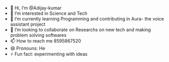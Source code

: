 - 👋 Hi, I’m @Adijay-kumar
- 👀 I’m interested in Science and Tech
- 🌱 I’m currently learning Programming and contributing in Aura- the voice assistant project
- 💞️ I’m looking to collaborate on Researchs on new tech and making problem solving softwares
- 📫 How to reach me 8595867520 
- 😄 Pronouns: He
- ⚡ Fun fact: experimenting with ideas

<!---
Adijay-kumar/Adijay-kumar is a ✨ special ✨ repository because its `README.md` (this file) appears on your GitHub profile.
You can click the Preview link to take a look at your changes.
--->

